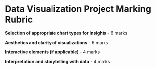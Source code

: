 # Data Visualization Project Marking Rubric

**Selection of appropriate chart types for insights** - 6 marks

**Aesthetics and clarity of visualizations** - 6 marks

**Interactive elements (if applicable)** - 4 marks

**Interpretation and storytelling with data** - 4 marks